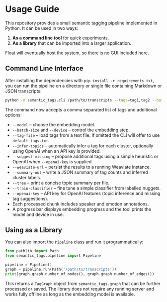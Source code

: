 # Usage Guide

This repository provides a small semantic tagging pipeline implemented in Python.
It can be used in two ways:

1. **As a command line tool** for quick experiments.
2. **As a library** that can be imported into a larger application.

Float will eventually host the system, so there is no GUI included here.

## Command Line Interface

After installing the dependencies with `pip install -r requirements.txt`,
you can run the pipeline on a directory or single file containing
Markdown or JSON transcripts:

```bash
python -m semantic_tags.cli /path/to/transcripts --tags=tag1,tag2 --batch-size 16 --summary-out summary.json
```

The command now accepts a comma separated list of tags and additional options:

- `--model` – choose the embedding model.
- `--batch-size` and `--device` – control the embedding step.
- `--tag-file` – load tags from a text file. If omitted the CLI will offer to use `default_tags.txt`.
- `--infer-topics` – automatically infer a tag for each cluster, optionally using OpenAI when an API key is provided.
- `--suggest-missing` – propose additional tags using a simple heuristic or OpenAI when `--openai-key` is supplied.
- `--weaviate-url` – persist the results to a running Weaviate instance.
- `--summary-out` – write a JSON summary of tag counts and inferred cluster labels.
- `--tree` – print a concise topic summary per file.
- `--train-classifier` – fine tune a simple classifier from labelled nuggets.
- `--openai-key` – API key for OpenAI features (topic inference and missing tag suggestions).
- Each processed chunk includes speaker and emotion annotations.
- A progress bar displays embedding progress and the tool prints the model and device in use.


## Using as a Library

You can also import the `Pipeline` class and run it programmatically:

```python
from pathlib import Path
from semantic_tags.pipeline import Pipeline

pipeline = Pipeline()
graph = pipeline.run(Path('/path/to/transcripts'))
print(graph.graph.number_of_nodes(), graph.graph.number_of_edges())
```

This returns a `TagGraph` object from `semantic_tags.graph` that can be further
processed or saved. The library does not require any running server and works
fully offline as long as the embedding model is available.
